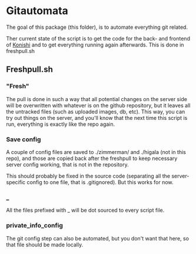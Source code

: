 # Gitautomata
The goal of this package (this folder), is to automate everything git related.

Ther current state of the script is to get the code for the back- and frontend of [Konishi](https://github.com/konishi-project) and to get everything running again afterwards. This is done in freshpull.sh

## Freshpull.sh

### "Fresh"
The pull is done in such a way that all potential changes on the server side will be overwritten with
whatever is on the github repository, but it leaves all the untracked files (such as uploaded images,
db, etc). This way, you can try out things on the server, and you'll know that the next time this script is run, everything is exactly like the repo again.

### Save config
A couple of config files are saved to ./zimmerman/ and ./higala (not in this repo), and those are
copied back after the freshpull to keep necessary server config working, that is not in the 
repository.

This should probably be fixed in the source code (separating all the server-specific config to one file, that is .gitignored). But this works for now.

### _
All the files prefixed with _ will be dot sourced to every script file.

### private_info_config
The git config step can also be automated, but you don't want that here, so that file should be made locally.
